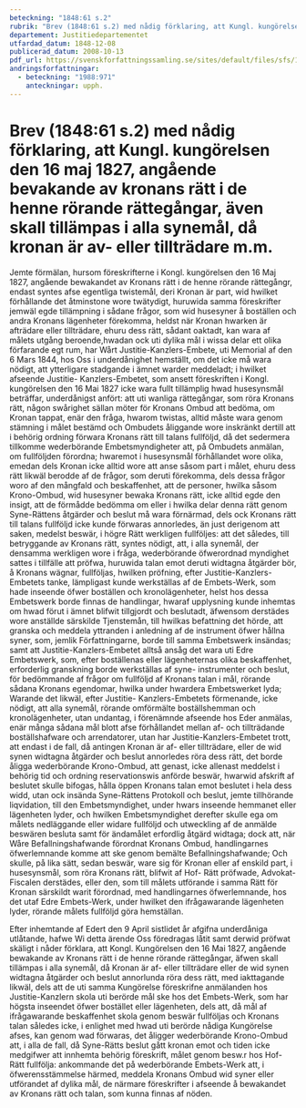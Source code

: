 ```yaml
---
beteckning: "1848:61 s.2"
rubrik: "Brev (1848:61 s.2) med nådig förklaring, att Kungl. kungörelsen den 16 maj 1827, angående bevakande av kronans rätt i de henne rörande rättegångar, även skall tillämpas i alla synemål, då kronan är av- eller tillträdare m.m."
departement: Justitiedepartementet
utfardad_datum: 1848-12-08
publicerad_datum: 2008-10-13
pdf_url: https://svenskforfattningssamling.se/sites/default/files/sfs/1848-12/SFS1848-61.pdf
andringsforfattningar:
  - beteckning: "1988:971"
    anteckningar: upph.
---
```


# Brev (1848:61 s.2) med nådig förklaring, att Kungl. kungörelsen den 16 maj 1827, angående bevakande av kronans rätt i de henne rörande rättegångar, även skall tillämpas i alla synemål, då kronan är av- eller tillträdare m.m.

Jemte förmälan, hursom föreskrifterne i Kongl. kungörelsen den 16 Maj 1827, angående bewakandet av Kronans rätt i de henne rörande rättegångr, endast syntes afse egentliga twistemål, deri Kronan är part, wid hwilket förhållande det åtminstone wore twätydigt, huruwida samma föreskrifter jemwäl egde tillämpning i sådane frågor, som wid husesyner å boställen och andra Kronans lägenheter förekomma, heldst när Kronan hwarken är afträdare eller tillträdare, ehuru dess rätt, sådant oaktadt, kan wara af målets utgång beroende,hwadan ock uti dylika mål i wissa delar ett olika förfarande egt rum, har Wårt Justitie-Kanzlers-Embete, uti Memorial af den 6 Mars 1844, hos Oss i underdånighet hemställt, om det icke må wara nödigt, att ytterligare stadgande i ämnet warder meddeladt; i hwilket afseende Justitie- Kanzlers-Embetet, som ansett föreskriften i Kongl. kungörelsen den 16 Mai 1827 icke wara fullt tillämplig hwad husesynsmål beträffar, underdånigst anfört: att uti wanliga rättegångar, som röra Kronans rätt, någon swårighet sällan möter för Kronans Ombud att bedöma, om Kronan tappat, enär den fråga, hwarom twistas, alltid måste wara genom stämning i målet bestämd och Ombudets åliggande wore inskränkt dertill att i behörig ordning förwara Kronans rätt till talans fullföljd, då det sedermera tillkomme wederbörande Embetsmyndigheter att, på Ombudets anmälan, om fullföljden förordna; hwaremot i husesynsmål förhållandet wore olika, emedan dels Kronan icke alltid wore att anse såsom part i målet, ehuru dess rätt likwäl berodde af de frågor, som deruti förekomma, dels dessa frågor woro af den mångfald och beskaffenhet, att de personer, hwilka såsom Krono-Ombud, wid husesyner bewaka Kronans rätt, icke alltid egde den insigt, att de förmådde bedömma om eller i hwilka delar denna rätt genom Syne-Rättens åtgärder och beslut må wara förnärmad, dels ock Kronans rätt till talans fullföljd icke kunde förwaras annorledes, än just derigenom att saken, medelst beswär, i högre Rätt werkligen fullföljes: att det således, till betryggande av Kronans rätt, syntes nödigt, att, i alla synemål, der densamma werkligen wore i fråga, wederbörande öfwerordnad myndighet sattes i tillfälle att pröfwa, huruwida talan emot deruti widtagna åtgärder bör, å Kronans wägnar, fullföljas, hwilken pröfning, efter Justitie-Kanzlers-Embetets tanke, lämpligast kunde werkställas af de Embets-Werk, som hade inseende öfwer boställen och kronolägenheter, helst hos dessa Embetswerk borde finnas de handlingar, hwaraf upplysning kunde inhemtas om hwad förut i ämnet blifwit tillgjordt och beslutadt, äfwensom derstädes wore anställde särskilde Tjenstemån, till hwilkas befattning det hörde, att granska och meddela yttranden i anledning af de instrument öfwer hållna syner, som, jemlik Författningarne, borde till samma Embetswerk insändas; samt att Justitie-Kanzlers-Embetet alltså ansåg det wara uti Edre Embetswerk, som, efter boställenas eller lägenheternas olika beskaffenhet, erforderlig granskning borde werkställas af syne- instrumenter och beslut, för bedömmande af frågor om fullföljd af Kronans talan i mål, rörande sådana Kronans egendomar, hwilka under hwardera Embetswerket lyda; Warande det likwäl, efter Justitie- Kanzlers-Embetets förmenande, icke nödigt, att alla synemål, rörande omförmälte boställshemman och kronolägenheter, utan undantag, i förenämnde afseende hos Eder anmälas, enär många sådana mål blott afse förhållandet mellan af- och tillträdande boställshafware och arrendatorer, utan har Justitie-Kanzlers-Embetet trott, att endast i de fall, då antingen Kronan är af- eller tillträdare, eller de wid synen widtagna åtgärder och beslut annorledes röra dess rätt, det borde åligga wederbörande Krono-Ombud, att genast, icke allenast meddelst i behörig tid och ordning reservationswis anförde beswär, hwarwid afskrift af beslutet skulle bifogas, hålla öppen Kronans talan emot beslutet i hela dess widd, utan ock insända Syne-Rättens Protokoll och beslut, jemte tillhörande liqvidation, till den Embetsmyndighet, under hwars inseende hemmanet eller lägenheten lyder, och hwilken Embetsmyndighet derefter skulle ega om målets nedläggande eller widare fullföljd och utweckling af de anmälde beswären besluta samt för ändamålet erfordlig åtgärd widtaga; dock att, när Wåre Befallningshafwande förordnat Kronans Ombud, handlingarnes öfwerlemnande komme att ske genom bemälte Befallningshafwande; Och skulle, på lika sätt, sedan beswär, ware sig för Kronan eller af enskild part, i husesynsmål, som röra Kronans rätt, blifwit af Hof- Rätt pröfwade, Advokat-Fiscalen derstädes, eller den, som till målets utförande i samma Rätt för Kronan särskildt warit förordnad, med handlingarnes öfwerlemnande, hos det utaf Edre Embets-Werk, under hwilket den ifrågawarande lägenheten lyder, rörande målets fullföljd göra hemställan.

Efter inhemtande af Edert den 9 April sistlidet år afgifna underdåniga utlåtande, hafwe Wi detta ärende Oss föredragas låtit samt derwid pröfwat skäligt i nåder förklara, att Kongl. Kungörelsen den 16 Mai 1827, angående bewakande av Kronans rätt i de henne rörande rättegångar, äfwen skall tillämpas i alla synemål, då Kronan är af- eller tillträdare eller de wid synen widtagna åtgärder och beslut annorlunda röra dess rätt, med iakttagande likwäl, dels att de uti samma Kungörelse föreskrifne anmälanden hos Justitie-Kanzlern skola uti berörde mål ske hos det Embets-Werk, som har högsta inseendet öfwer bostället eller lägenheten, dels att, då mål af ifrågawarande beskaffenhet skola genom beswär fullföljas och Kronans talan således icke, i enlighet med hwad uti berörde nådiga Kungörelse afses, kan genom wad förwaras, det åligger wederbörande Krono-Ombud att, i alla de fall, då Syne-Rätts beslut gått kronan emot och tiden icke medgifwer att innhemta behörig föreskrift, målet genom besw.r hos Hof- Rätt fullfölja: ankommande det på wederbörande Embets-Werk att, i öfwerensstämmelse härmed, meddela Kronans Ombud wid syner eller utförandet af dylika mål, de närmare föreskrifter i afseende å bewakandet av Kronans rätt och talan, som kunna finnas af nöden.